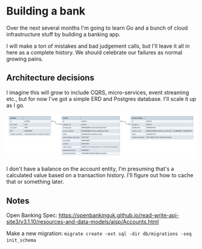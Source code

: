 # Building a bank

Over the next several months I'm going to learn Go and a bunch of cloud infrastructure stuff by building a banking app.

I will make a ton of mistakes and bad judgement calls, but I'll leave it all in here as a complete history. We should celebrate our failures as normal growing pains.

## Architecture decisions

I imagine this will grow to include CQRS, micro-services, event streaming etc., but for now I've got a simple ERD and Postgres database. I'll scale it up as I go.

![](./_assets/erd.png)

I don't have a balance on the account entity, I'm presuming that's a calculated value based on a transaction history. I'll figure out how to cache that or something later.

## Notes

Open Banking Spec: https://openbankinguk.github.io/read-write-api-site3/v3.1.10/resources-and-data-models/aisp/Accounts.html

Make a new migration: `migrate create -ext sql -dir db/migrations -seq init_schema`